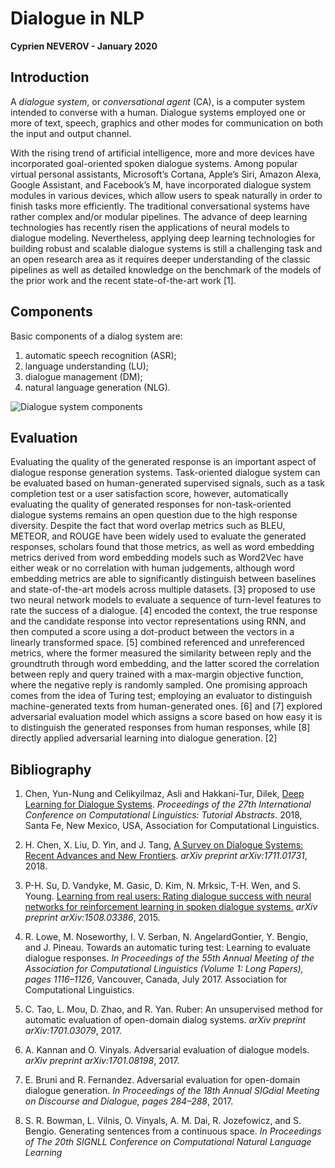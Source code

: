 # Dialogue in NLP

__Cyprien NEVEROV - January 2020__

## Introduction

A _dialogue system_, or _conversational agent_ (CA), is a computer system intended to converse with a human. 
Dialogue systems employed one or more of text, speech, graphics and other modes for communication on both the input and output channel.

With the rising trend of artificial intelligence, more and more devices have incorporated goal-oriented spoken dialogue systems. 
Among popular virtual personal assistants, Microsoft’s Cortana, Apple’s Siri, Amazon Alexa, Google Assistant, and Facebook’s M, have incorporated dialogue system modules in various devices, which allow users to speak naturally in order to finish tasks more efficiently. 
The traditional conversational systems have rather complex and/or modular pipelines. 
The advance of deep learning technologies has recently risen the applications of neural models to dialogue modeling. 
Nevertheless, applying deep learning technologies for building robust and scalable dialogue systems is still a challenging task and an open research area as it requires deeper understanding of the classic pipelines as well as detailed knowledge on the benchmark of the models of the
prior work and the recent state-of-the-art work [1].

## Components

Basic components of a dialog system are:

1. automatic speech recognition (ASR); 
2. language understanding (LU);
3. dialogue management (DM);
4. natural language generation (NLG).

![Dialogue system components](https://raw.githubusercontent.com/Kipre/files/master/dialogue.png)

## Evaluation

Evaluating the quality of the generated response is an important aspect of dialogue response generation systems. 
Task-oriented dialogue system can be evaluated based on human-generated supervised signals, such as a task completion test or a user satisfaction score, however, automatically evaluating the quality of generated responses for non-task-oriented dialogue systems remains an open question due to the high response diversity. 
Despite the fact that word overlap metrics such as BLEU, METEOR, and ROUGE have been widely used to evaluate the generated responses, scholars found that those metrics, as well as word embedding metrics derived from word embedding models such as Word2Vec have either weak or no correlation with human judgements, although word embedding metrics are able to significantly distinguish between baselines and state-of-the-art models across multiple datasets.
[3] proposed to use two neural network models to evaluate a sequence of turn-level features to rate the success of a dialogue. 
[4] encoded the context, the true response and the candidate response into vector representations using RNN, and then computed a score using a dot-product between the vectors in a linearly transformed space. 
[5] combined referenced and unreferenced metrics, where the former measured the similarity between reply and the groundtruth through word embedding, and the latter scored the correlation between reply and query trained with a max-margin objective function, where the negative reply is randomly sampled. 
One promising approach comes from the idea of Turing test; employing an evaluator to distinguish machine-generated texts from human-generated ones. 
[6] and [7] explored adversarial evaluation model which assigns a score based on how easy it is to distinguish the generated responses from human responses, while [8] directly applied adversarial learning into dialogue generation. [2]

## Bibliography

1. Chen, Yun-Nung and Celikyilmaz, Asli and Hakkani-Tur, Dilek, [Deep Learning for Dialogue Systems](https://www.aclweb.org/anthology/P17-5004.pdf). _Proceedings of the 27th International Conference on Computational Linguistics: Tutorial Abstracts_. 2018, Santa Fe, New Mexico, USA, Association for Computational Linguistics.

2. H. Chen, X. Liu, D. Yin, and J. Tang, [A Survey on Dialogue Systems: Recent Advances and New Frontiers](https://arxiv.org/pdf/1711.01731.pdf). *arXiv preprint arXiv:1711.01731*, 2018.

3. P-H. Su, D. Vandyke, M. Gasic, D. Kim, N. Mrksic, T-H. Wen, and S. Young. [Learning from real users: Rating dialogue success with neural networks for reinforcement learning in spoken dialogue systems.](https://arxiv.org/abs/1508.03386) *arXiv
preprint arXiv:1508.03386*, 2015.

4. R. Lowe, M. Noseworthy, I. V. Serban, N. AngelardGontier, Y. Bengio, and J. Pineau. Towards an automatic turing test: Learning to evaluate dialogue responses. *In Proceedings of the 55th Annual Meeting of the Association for Computational Linguistics (Volume 1: Long Papers), pages 1116–1126*, Vancouver, Canada, July 2017. Association for Computational Linguistics.

5. C. Tao, L. Mou, D. Zhao, and R. Yan. Ruber: An unsupervised method for automatic evaluation of open-domain dialog systems. *arXiv preprint arXiv:1701.03079*, 2017.

6. A. Kannan and O. Vinyals. Adversarial evaluation of dialogue models. *arXiv preprint arXiv:1701.08198*, 2017.

7. E. Bruni and R. Fernandez. Adversarial evaluation for open-domain dialogue generation. *In Proceedings of the 18th Annual SIGdial Meeting on Discourse and Dialogue, pages 284–288*, 2017.

8.  S. R. Bowman, L. Vilnis, O. Vinyals, A. M. Dai, R. Jozefowicz, and S. Bengio. Generating sentences from a continuous space. *In Proceedings of The 20th SIGNLL Conference on Computational Natural Language Learning*
